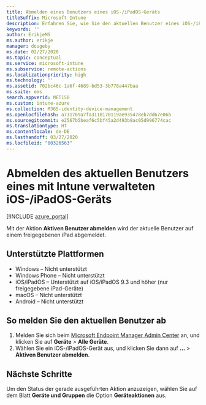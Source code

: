 ```yaml
---
title: Abmelden eines Benutzers eines iOS-/iPadOS-Geräts
titleSuffix: Microsoft Intune
description: Erfahren Sie, wie Sie den aktuellen Benutzer eines iOS-/iPadOS-Geräts mit Intune abmelden.
keywords: ''
author: ErikjeMS
ms.author: erikje
manager: dougeby
ms.date: 02/27/2020
ms.topic: conceptual
ms.service: microsoft-intune
ms.subservice: remote-actions
ms.localizationpriority: high
ms.technology: ''
ms.assetid: 702bc46c-1a6f-4689-bd53-3b778a447baa
ms.suite: ems
search.appverid: MET150
ms.custom: intune-azure
ms.collection: M365-identity-device-management
ms.openlocfilehash: a731769a7fa3118170119ae935478eb7dd67e06b
ms.sourcegitcommit: e2567b5beaf6c5bf45a2d493b8ac05d996774cac
ms.translationtype: HT
ms.contentlocale: de-DE
ms.lasthandoff: 03/27/2020
ms.locfileid: "80326563"
---
```

# <a name="logout-the-current-user-on-intune-managed-iosipados-devices"></a>Abmelden des aktuellen Benutzers eines mit Intune verwalteten iOS-/iPadOS-Geräts


[!INCLUDE [azure_portal](../includes/azure_portal.md)]

Mit der Aktion **Aktiven Benutzer abmelden** wird der aktuelle Benutzer auf einem freigegebenen iPad abgemeldet. 

## <a name="supported-platforms"></a>Unterstützte Plattformen

- Windows – Nicht unterstützt
- Windows Phone – Nicht unterstützt
- iOS/iPadOS – Unterstützt auf iOS/iPadOS 9.3 und höher (nur freigegebene iPad-Geräte)
- macOS – Nicht unterstützt
- Android – Nicht unterstützt

## <a name="how-to-log-out-the-current-user"></a>So melden Sie den aktuellen Benutzer ab

1. Melden Sie sich beim [Microsoft Endpoint Manager Admin Center](https://go.microsoft.com/fwlink/?linkid=2109431) an, und klicken Sie auf **Geräte** > **Alle Geräte**.
2. Wählen Sie ein iOS-/iPadOS-Gerät aus, und klicken Sie dann auf **...**  > **Aktiven Benutzer abmelden**.

## <a name="next-steps"></a>Nächste Schritte

Um den Status der gerade ausgeführten Aktion anzuzeigen, wählen Sie auf dem Blatt **Geräte und Gruppen** die Option **Geräteaktionen** aus.
